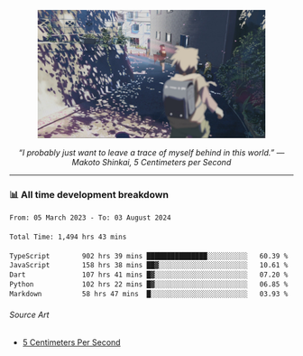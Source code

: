 <p align="center"><img src="asset/header.jpg" width="80%"/></p>
<p align="center"><i>“I probably just want to leave a trace of myself behind in this world.” ― Makoto Shinkai, 5 Centimeters per Second</i></p>

---
<!--
<details>
  <summary>📃 My Resume</summary>

### Education

- 📖 **Computer Science**\
📆 10/2021 - present\
📍 **Thang Long University** - Hoang Mai, Hanoi, Vietnam

### Experience

<img align="right" src="https://img.shields.io/badge/Figma-F24E1E?style=flat&logo=figma&logoColor=white"/>
<img align="right" src="https://img.shields.io/badge/node.js-6DA55F?style=flat&logo=node.js&logoColor=white"/>
<img align="right" src="https://img.shields.io/badge/Next.js-black?style=flat&logo=next.js&logoColor=white"/>
<img align="right" src="https://img.shields.io/badge/TypeScript-007ACC?style=flat&logo=typescript&logoColor=white"/>


- 👨‍💻 **Frontend Web Intern**\
📆 07/2023 - present\
📍 **MQ ICT Solutions** - Hoang Mai, Hanoi, Vietnam
</details> 
-->

### 📊 All time development breakdown

<!--START_SECTION:waka-->

```txt
From: 05 March 2023 - To: 03 August 2024

Total Time: 1,494 hrs 43 mins

TypeScript        902 hrs 39 mins ███████████████░░░░░░░░░░   60.39 %
JavaScript        158 hrs 38 mins ██▓░░░░░░░░░░░░░░░░░░░░░░   10.61 %
Dart              107 hrs 41 mins █▓░░░░░░░░░░░░░░░░░░░░░░░   07.20 %
Python            102 hrs 22 mins █▓░░░░░░░░░░░░░░░░░░░░░░░   06.85 %
Markdown          58 hrs 47 mins  █░░░░░░░░░░░░░░░░░░░░░░░░   03.93 %
```

<!--END_SECTION:waka-->

###### Source Art

-  [5 Centimeters Per Second](https://wallhaven.cc/w/nrowq1)

